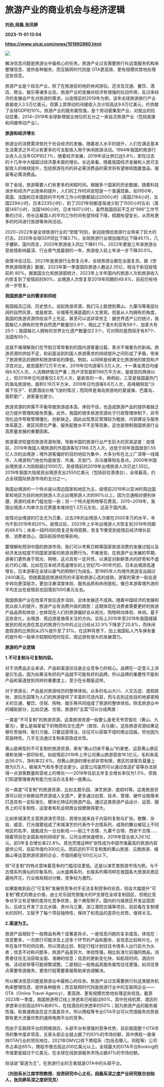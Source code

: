 # 旅游产业的商业机会与经济逻辑
**刘劲,段磊,张凤婷**

**2023-11-01 13:04**

**https://www.yicai.com/news/101892880.html**

![](https://imgcdn.yicai.com/uppics/slides/2023/11/688aa825503af55273f0f479ad29c129.jpg)

解决信息问题是旅游业中最核心的任务。旅游产业过去需要旅行社这类服务机构来整理信息、提供各种服务，而互联网时代则是 OTA更高效、更有规模优势地处理这些信息。

旅游产业是个综合产业，除了在旅游目的地的休闲游玩，还涉及交通、餐饮、酒店、商业、娱乐等诸多业态。旅游产业的发展对经济有很强的拉动作用，反过来经济的发展会产生对旅游的需求。以疫情前的2019年为例，该年全球旅游旅行产业直接收入3.5万亿美元，但算上其带动的间接收入合计则高达9.6万亿美元，约贡献了全球GDP的10%。旅游产业的服务属性强，是个劳动密集型产业，对就业的拉动显著，2014~2019年全球新增就业岗位的五分之一来自泛旅游产业（包括直接和间接带动产业）。

**旅游和经济增长**

旅游业的消费需求依托于社会经济的发展。随着收入水平的提升，人们在满足基本生活需求之外可以有更多的可支配收入用于休闲旅游活动。1994年我国的旅游行业收入占当年GDP的2.1%，随着经济发展，2019年该比例已达5.8%，即在过去的十几年中大幅超过经济基本面的增长。长远来看，随着我国经济发展和人民可支配收入的继续提升，包括旅游在内的非必需消费品的需求将有望继续跑赢食品、服装等必需消费品。

除了金钱，旅游需要人们有更多的闲暇时间。根据多个国家的历史数据，随着科技进步和经济产出效率的提升，人们的工作时间变短是一个普遍现象。如1950年，英国、法国和日本国民的平均年工作小时数都超过2000小时（英国2184小时，法国2294小时，日本2335小时），到了2021年则都逐渐减少到了1500小时左右（英国1497小时，法国1490小时，日本1607小时）。虽然我国目前不乏对“996”工作节奏的讨论，但长远看国人的平均工作时间有望持续下降，假期有望变长，从而有更多的时间进行旅游等休闲活动。

2020~2022年是全球旅游行业的“至暗”时刻，新冠疫情给旅游行业带来了巨大的打击。2020年全球GDP同比下降3.7%，全球旅游行业增加值同比下降49.1%，几乎腰斩。国内而言，2020年旅游收入同比下降61.1%，2022年更是三年来旅游业受疫情影响最深、行业景气度最弱的一年，旅游收入较上年进一步下降30.0%。

疫情冲击过后，2023年是旅游行业恢复元年，全球旅游业都在全面复苏。据《世界旅游晴雨表》数据，2023年第一季度国际旅游人数达2.35亿，相当于新冠疫情前的 80%。据我国文化和旅游部统计，2023年上半年国内的旅游人次和旅游收入约恢复到了疫情前的80%，出境游人次恢复至2019年同期的49.6%，目前仍有待进一步恢复。

**我国旅游产业的需求和供给**

我国幅员辽阔、历史悠久。说起旅游资源，我们马上能想到黄山、九寨沟等美丽壮阔的自然风景，或是故宫、长城等充满底蕴的人文景观。但是从人均拥有的角度，我国的旅游资源供给谈不上充足，甚至可以说非常贫乏：据世界遗产公约统计，我国每亿人拥有的世界自然遗产数量仅0.9个，相比之下澳大利亚有58个、加拿大有25个；我国每亿人拥有的世界文化遗产数量仅2.5个，可对照的是西班牙有87个、法国有55个。

这就不难理解我们在节假日常常看到的国内游客量过载、景点不堪重负的新闻。旅游资源的供给不足，和前面谈到的国人旅游需求的持续提升之间形成了矛盾，带来了旅游景区的拥挤和旅游体验的降低。例如，以同样是经典文化旅游地的故宫和卢浮宫对比，故宫面积72万平方米，2019年日均游客5.5万人次，十一黄金周日均接待6.6万人次，人流拥挤情况严重；而卢浮宫面积198万平方米，是故宫的两倍以上，但2019年日均游客仅2.6万人次，是故宫的一半。再例如，三亚是我国最热门的海岛旅游地，面积0.19万平方米，2019年日均游客6.6万人次，高峰期频现“沙滩下饺子”、机票酒店价格飞涨的情况；而同样是海岛旅游地的夏威夷、巴厘岛，面积更广、游客量也更少。

旅游资源的供需不平衡导致旅游成本高、体验不佳，也造成旅游产品的提供者缺乏动力提升管理和服务质量。此外，我国的很多旅游资源处于行政管理体制下，非市场化运作导致管理僵化、创新缺乏。因此出现景区管理较为粗放、内容建设与服务体系匮乏、景区同质化严重、服务配套水平不足等现象，这也是限制我国旅游行业高质量发展的重要因素。

旅游需求旺盛但旅游资源有限，导致中国的旅游行业产生巨大的贸易逆差：疫情前，2019年我国入境旅游的外国游客仅3188.3万人次，远低于同年我国居民1.55亿人次的出境游；境外游客偏好的目的地较为集中，大多分布在北上广深等一线城市，入境游热门地也均是故宫、外滩、天安门、兵马俑等知名景点。2000年中国出境旅游人次刚刚超过1000万，至疫情前的2019年出境旅游人次已达1.55亿。2019年我国大陆居民出境游支出2550亿美元（包括前往港澳台），全球最高，约占全球国际旅游市场的五分之一。

我国出境游的一个特点是以周边国家和地区为主，疫情前2019年以亚洲的周边国家和地区为目的地的旅游人次占出境旅游人次的90%以上，因为交通相对便利快捷，旅游的成本门槛也低一些；另一个特点是购物等花费高，2015~2019年，我国出境游人均单次总花费基本维持在1.3万元左右，远高于国内游。

疫情对出境游的打击尤为沉重，过去3年的出境游人次都在2000多万的水平，年均不到2019年的20%。疫情过后，2023年上半年出境游人次恢复到2019年同期的49.6%；未来一段时间的恢复还有待观察，恢复节奏受到疫情后经济增长前景、消费者信心、国际航班供给等影响。

要理解和预测中国的旅游市场，我们可以考察日韩等国家旅游消费的发展过程以及经济发达程度不同国家游客的旅游消费行为。不难发现，在旅游产业发展的早期，游客们更热衷于观光、购物，这点具有一定共性，以满足对新鲜景点的好奇和不虚此行的心理。比如在日本经济高速增长的上世纪70~90年代初，日本出境游高速增长，日本游客在全球以豪气的购物行为闻名，至1995年人均境外旅游支出超过2400美元。但随着国民旅游经历的丰富和旅游心态的成熟，游客的需求一般会逐步转向更深层次，更加注重深度体验、服务品质和休闲放松，像日本游客境外游的平均支出在疫情前也回落到1000美元左右。

我国旅游产业在改革开放后逐步活跃，总体发展还不成熟。随着中国经济的发展和民众收入的提升，旅游产业有消费升级的趋势：这既体现在消费者需要更好的旅游产品品质和体验；也体现在人们的旅游偏好会从观光、购物转向体验、休闲。基于这些变化，出境游、周边游是值得关注的方向。实际上2010年至2018年我国城镇居民的观光游在其总的旅游行为中的占比已经从32.9%下降至了20.8%，而休闲度假游的比例则从25%提升至了31%。在这种背景下，加上我国私人汽车保有量的提升和一般单次假期较短的现实，周边游有很大的发展潜力。

**旅游的产业逻辑**

**1.不可复制与可复制内容。**

对于消费品企业来讲，产品和渠道往往是企业竞争力的核心。品牌在一定意义上讲是衍生品，因为如果没有好的产品就不可能有好的品牌。所以品牌的重要性不能和产品和渠道放到同样的重要度上，至少在长期是这样。

对于旅游业，产品是对旅游经历的整体体验。众多的名山大川、人文古迹、度假胜地、游玩乐园等为人们的旅游提供了丰富的可选内容，而与去到这些目的地紧密相关的交通、餐饮、住宿、购物、娱乐等共同组成了旅游的整体体验。除去旅游业中的辅助部分，比如交通、住宿，旅游的“主菜”可以分成两类：

一类是“不可复制”的旅游资源。这类旅游资源一般要么是老天爷赏饭吃（黄山、九寨沟），要么是祖辈留下的物质和文化遗产（故宫、兵马俑）。这些旅游资源如果足够珍贵独特、吸引力强，只要运营得当，往往可以获取不错的商业回报。但也因为其独特性，几乎无法通过复制来获取成长性。

黄山是典型的不可复制的旅游资源，素有“黄山归来不看山”的美誉。运营黄山景区堪称坐拥一部印钞机，如疫情前2019年上市公司黄山旅游营收16.1亿元，毛利率高达56.0%，净利率22.6%。但黄山旅游的增长却非常有限，景区的游客负载量上限为5万人，极端天气和冬季还会更少。运营公司虽然可以通过改造扩容等办法获得一点游客数量和营收上的增长——2019年往前五年复合增长率仅为1.5%，但我们知道管理者再有能力也没办法复制一座黄山。

另一类是“可复制”的旅游资源，比如主题乐园、演艺旅游、度假村等。这类旅游资源可以较少依赖自然资源或人文遗产，更多通过创意、技术、管理、硬件设施等来打造具有一定标准化、模块化特征的旅游产品。通过这类旅游产品设计、运营、服务上的可复制性，运营者有机会把商业规模做得更大。

比如宋城演艺主营旅游演艺项目，其增长就来自于内容的复制与扩张。歌舞、杂技、威亚、灯光烟雾组成了宋城演艺的代表作千古情系列，成熟的舞台被冠上不同地区的名字，就能成为一台台新戏——丽江千古情、九寨千古情、西安千古情……随着项目在全国各地的持续扩张，公司业绩快速增长，2019年营业收入26.1亿元，前5年复合增长率22.8%。其也凭借这种扩张性成为中国市值最高的旅游内容提供公司，目前市值约300亿元。而前述的不可复制类的黄山旅游、云南旅游、峨眉山等运营旅游资源的企业，市值则都在100亿元以下。

但“可复制”的特点意味着竞争的门槛往往更低。还是以演艺类旅游市场为例，与千古情系列类似的印象系列、山水盛典系列、长隆系列等同样在我国各大旅游风景区遍地开花，行业格局相对分散，竞争较为激烈。

如果能做到自己“可复制”发展但竞争对手无法复制竞争的状态，则会大幅提升“可复制”模式的商业价值，迪士尼乐园凭借强大的IP支撑在全球复制园区，但相比竞争对手又有足够的差异化竞争优势，是个典型例子。国内的乌镇景区开发运营团队，后续又开发了古北水镇、贵州乌江寨、浙江濮院古镇等项目，目前看在复制增长的同时，又赋予了每个项目独特性，保持了和竞品的差异化优势，值得关注。

**2.渠道为王。**

旅游产品相较于一般商品有两个显著差异点，一是信息问题的复杂度高，体现在：信息繁多，一次旅行可能涉及上述多个环节的产品和服务，且信息比较碎片化，分布在各环节的供应商，所以筛选比较、制定行程计划往往令很多人出行前大为头疼；信息不对称问题多，旅游产品差异大、体验性强，相比标准化较强的商品，消费者往往无法获取全面、准确的信息；信息的更新变化快，如航班时间、酒店价格、活动安排等可能频繁调整。二是相比一般商品其服务属性往往更强，如浏览景点需要导游服务，更改行程需要客服帮助来协调解决。

所以解决信息问题是旅游业中最核心的任务。旅游产业过去需要旅行社这类服务机构来整理信息、提供各种服务；而互联网时代则是旅游行业中的互联网企业—— OTA（Online Travel Agency），更高效、更有规模优势地处理这些信息。截至2023年一季度，我国旅游预订线上渗透率已经超过60%，其中在线机票、酒店的渗透率分别高达89%和80%，在线酒店的渗透率约50%；因为旅游产品的服务属性强，和普通商品在这方面差异大，所以携程等专业OTA平台可以凭借服务优势抵御有更大流量优势的通用电商平台的竞争。

而由于互联网平台的网络效应，头部平台有很强的竞争优势，目前我国整个OTA市场的集中度非常高，五家头部企业就占据了约93%的市场份额，其中携程一直保持OTA行业的领先地位，2021年GMV口径下携程系（包括去哪儿、同程等）公司市占率达65%，携程市值也高达200亿美元以上。全球最大的OTA平台Booking的市值更是超过千亿美元，在全球在线旅游服务市场占据41%的市场份额。

俗话说“渠道为王”，在旅游行业的王者就是OTA中的头部平台。

**（刘劲系长江商学院教授、投资研究中心主任，段磊系深之度产业研究联合创始人，张凤婷系深之度研究员）**